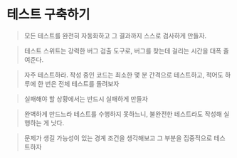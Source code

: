 # 테스트 구축하기

> 모든 테스트를 완전히 자동화하고 그 결과까지 스스로 검사하게 만들자.

> 테스트 스위트는 강력한 버그 검출 도구로, 버그를 찾는데 걸리는 시간을 대폭 줄여준다.

> 자주 테스트하라. 작성 중인 코드는 최소한 몇 분 간격으로 테스트하고, 적어도 하루에 한 번은 전체 테스트를 돌려보자

> 실패해야 할 상황에서는 반드시 실패하게 만들자

> 완벽하게 만드느라 테스트를 수행하지 못하느니, 불완전한 테스트라도 작성해 실행하는 게 낫다.

> 문제가 생길 가능성이 있는 경계 조건을 생각해보고 그 부분을 집중적으로 테스트하자
